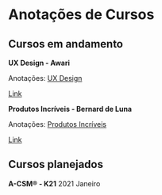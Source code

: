 # Anotações de Cursos

## Cursos em andamento

**UX Design - Awari**

Anotações: [UX Design](https://github.com/cfilipes/anotacoes-cursos/wiki/UX-Design---Awari)

[Link](https://awari.com.br/curso-ux-design/)

**Produtos Incríveis - Bernard de Luna**

Anotações: [Produtos Incríveis](https://github.com/cfilipes/anotacoes-cursos/wiki/Produtos-Incriveis)

[Link](https://www.bernarddeluna.com.br/cursos/produtos-incriveis)

## Cursos planejados

**A-CSM® - K21**
2021 Janeiro
